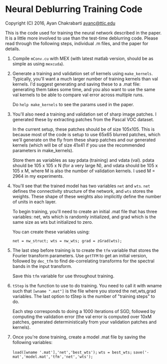 # Neural Deblurring Training Code
Copyright (C) 2016, Ayan Chakrabarti <ayanc@ttic.edu>

This is the code used for training the neural network described in 
the paper. It is a little more involved to use than the test-time
deblurring code. Please read through the following steps, individual
.m files, and the paper for details.


1. Compile `mConv.cu` with MEX (with latest matlab version, should be as
   simple as using `mexcuda`).

2. Generate a training and validation set of kernels using `make_kernels`.
   Typically, you'll want a much larger number of training kernels than 
   val kernels. I'd suggest generating and saving these to a .mat file:
   generating them takes some time, and you also want to use the same 
   val kernels to be able to compare val error across multiple runs.

   Do `help make_kernels` to see the params used in the paper.
   
3. You'll also need a training and validation set of sharp image
   patches. I generated these by extracting patches from the Pascal
   VOC dataset.

   In the current setup, these patches should be of size 105x105. This
   is because most of the code is setup to use 65x65 blurred patches,
   which we'll generate on the fly from these sharp patches and our
   generated kernels (which will be of size 41x41 if you use the
   recommended parameters in make_kernels).

   Store them as variables as say pdata (training) and vdata
   (val). pdata should be 105 x 105 x N (for a very large N), and
   vdata should be 105 x 105 x M, where M is also the number of
   validation kernels. I used M = 2964 in my experiments.
   

4. You'll see that the trained model has two variables `net` and
   `wts`. `net` defines the connectivity structure of the network, and 
   `wts` stores the weights. These shape of these weights also implicitly
   define the number of units in each layer.

   To begin training, you'll need to create an initial .mat file that
   has three variables: net, wts which is randomly initialized, and
   grad which is the same size as wts but initialized to zero.

   You can create these variables using:
   
   `net = nw_struct; wts = nw_wts; grad = zGrad(wts);`


5. The last step before training is to create the `tfm` variable that
   stores the Fourier transform parameters. Use `getTFM` to get an
   initial version, followed by `dec_tfm` to find de-correlating
   transforms for the spectral bands in the input transform.

   Save this `tfm` variable for use throughout training.


6. `tStep` is the function to use to do training. You need to call it
   with wname such that `[wname ".mat"]` is the file where you stored
   the net,wts,grad variables. The last option to tStep is the number
   of "training steps" to do.

   Each step corresponds to doing a 1000 iterations of SGD, followed
   by computing the validation error (the val error is computed over
   10xM patches, generated deterministically from your validation
   patches and kernels).


7. Once you're done training, create a model .mat file by saving the
   following variables:

   `load([wname '.mat'],'net','best_wts');` 
   `wts = best_wts;`
   `save('-mat','model.mat','tfm','net','wts');`
